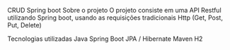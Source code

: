 CRUD Spring boot 
Sobre o projeto
O projeto consiste em uma API Restful utilizando Spring boot, usando as requisições tradicionais Http (Get, Post, Put, Delete)

Tecnologias utilizadas
Java
Spring Boot
JPA / Hibernate
Maven
H2
